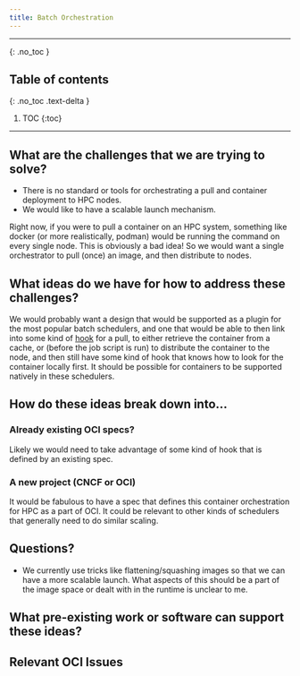 ```yaml
---
title: Batch Orchestration
---
```


---

{: .no_toc }

## Table of contents
{: .no_toc .text-delta }

1. TOC
{:toc}

---

## What are the challenges that we are trying to solve?

 - There is no standard or tools for orchestrating a pull and container deployment to HPC nodes.
 - We would like to have a scalable launch mechanism.

Right now, if you were to pull a container on an HPC system, something like docker (or more realistically, podman) would be running the command on every single node. This is obviously a bad idea! So we would want a single orchestrator to pull (once) an image, and then distribute to nodes. 

## What ideas do we have for how to address these challenges?

We would probably want a design that would be supported as a plugin for the most popular batch
schedulers, and one that would be able to then link into some kind of
[hook](https://github.com/opencontainers/runtime-spec/blob/master/config.md#posix-platform-hooks)
for a pull, to either retrieve the container from a cache, or (before the job script
is run) to distribute the container to the node, and then still have some kind of hook
that knows how to look for the container locally first. It should be possible for
containers to be supported natively in these schedulers.

## How do these ideas break down into...

### Already existing OCI specs?

Likely we would need to take advantage of some kind of hook that is defined by an existing spec.

### A new project (CNCF or OCI)

It would be fabulous to have a spec that defines this container orchestration for HPC as a part of OCI.
It could be relevant to other kinds of schedulers that generally need to do similar scaling.

## Questions?

 - We currently use tricks like flattening/squashing images so that we can have a more scalable launch.  What aspects of this should be a part of the image space or dealt with in the runtime is unclear to me.

## What pre-existing work or software can support these ideas?

## Relevant OCI Issues

